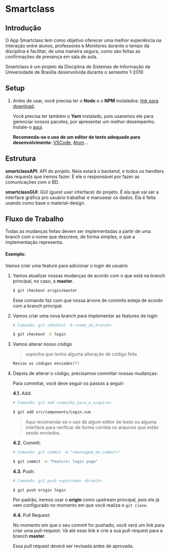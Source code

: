 
# Smartclass

## Introdução
O App Smartclass tem como objetivo oferecer uma melhor experiência  na interação  entre alunos, professores e Monitores durante o tempo da disciplina e facilitar, de uma maneira segura, como são feitas as confirmações de presença em sala de aula.

Smartclass é um projeto da Disciplina de Sistemas de Informação da Universidade de Brasília desenvolvida durante o semestre 1-2019

## Setup
1. Antes de usar, você precisa ter o **Node** e o **NPM** instalados: [link para download](https://nodejs.org/en/download/).

    Você precisa ter também o **Yarn** instalado, pois usaremos ele para gerenciar nossos pacotes, por apresentar um melhor desempenho. Instale-o [aqui](https://yarnpkg.com/lang/en/docs/install).


    **Recomenda-se o uso de um editor de texto adequado para desenvolvimento**: [VSCode](https://code.visualstudio.com/docs/setup/setup-overview), [Atom](https://flight-manual.atom.io/getting-started/sections/installing-atom/)...

## Estrutura
**smartclassAPI**: API do projeto. Nela estará o backend, e todos os handlers das requests que iremos fazer. É ele o responsável por fazer as comunicações com o BD.

**smartclassGUI**: GUI (guest user interface) do projeto. É ela que vai ser a interface gráfica pro usuário trabalhar e manusear os dados. Ela é feita usando como base o material-design.

## Fluxo de Trabalho

Todas as mudanças feitas devem ser implementadas a partir de uma branch com o nome que descreve, de forma simples, o que a implementação representa.

#### Exemplo:

Vamos criar uma feature para adicionar o login de usuário

1. Vamos atualizar nossas mudanças de acordo com o que está na branch principal, no caso, a **master**.
    ```bash
    $ git checkout origin/master
    ```
    Esse comando faz com que nossa árvore de commits esteja de acordo com a branch principal.

2. Vamos criar uma nova branch para implementar as features de login
    ```bash
    # Comando: git checkout -b <nome_da_branch>

    $ git checkout -b login
    ```

3. Vamos alterar nosso código
    > suponha que tenha alguma alteração de código feita
    ```md
    Revise os códigos enviados!!!
    ```
4. Depois de alterar o código, precisamos commitar nossas mudanças:
    
    Para commitar, você deve seguir os passos a seguir:

    **4.1.** Add:
    ```bash
    # Comando: git add <caminho_para_o_arquivo>
    
    $ git add src/components/Login.vue
    ```

    > Aqui recomenda-se o uso de algum editor de texto ou alguma interface para verificar de forma correta os arquivos que estão sendo enviados.

    **4.2.** Commit:
    ```bash
    # Comando: git commit -m "<mensagem_de_commit>"

    $ git commit -m "Feature: login page"
    ```

    **4.3.** Push:
    ```bash
    # Comando: git push <upstream> <branch>

    $ git push origin login
    ```

    Por padrão, iremos usar o **origin** como upstream principal, pois ele já vem configurado no momento em que você realiza o `git clone`.

    **4.4.** Pull Request:
    
    No momento em que o seu commit for pushado, você verá um link para criar uma pull-request. Vá até esse link e crie a sua pull-request para a branch **master**.

    Essa pull request deverá ser revisada antes de aprovada.

